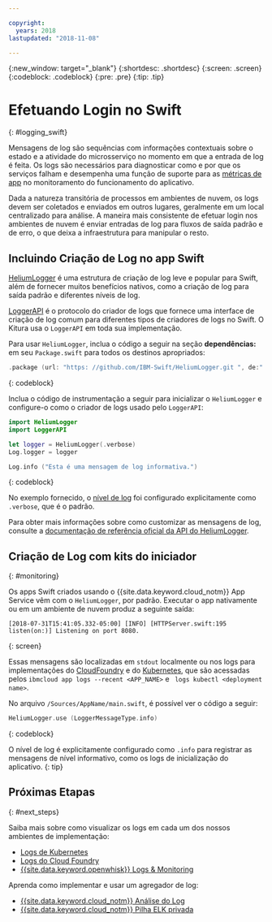 ```yaml
---

copyright:
  years: 2018
lastupdated: "2018-11-08"

---
```

{:new_window: target="_blank"}
{:shortdesc: .shortdesc}
{:screen: .screen}
{:codeblock: .codeblock}
{:pre: .pre}
{:tip: .tip}

# Efetuando Login no Swift
{: #logging_swift}

Mensagens de log são sequências com informações contextuais sobre o estado e a atividade do microsserviço no momento em que a entrada de log é feita. Os logs são necessários para diagnosticar como e por que os serviços falham e desempenha uma função de suporte para as [métricas de app](appmetrics.html) no monitoramento do funcionamento do aplicativo.

Dada a natureza transitória de processos em ambientes de nuvem, os logs devem ser coletados e enviados em outros lugares, geralmente em um local centralizado para análise. A maneira mais consistente de efetuar login nos ambientes de nuvem é enviar entradas de log para fluxos de saída padrão e de erro, o que deixa a infraestrutura para manipular o resto.


## Incluindo Criação de Log no app Swift

[HeliumLogger](https://github.com/IBM-Swift/HeliumLogger) é uma estrutura de criação de log leve e popular para Swift, além de fornecer muitos benefícios nativos, como a criação de log para saída padrão e diferentes níveis de log.

[LoggerAPI](https://github.com/IBM-Swift/LoggerAPI) é o protocolo do criador de logs que fornece uma interface de criação de log comum para diferentes tipos de criadores de logs no Swift. O Kitura usa o `LoggerAPI` em toda sua implementação.

Para usar `HeliumLogger`, inclua o código a seguir na seção **dependências:** em seu `Package.swift` para todos os destinos apropriados:
```swift
.package (url: "https: //github.com/IBM-Swift/HeliumLogger.git ", de:" 1.7.1 ")
```
{: codeblock}

Inclua o código de instrumentação a seguir para inicializar o `HeliumLogger` e configure-o como o criador de logs usado pelo `LoggerAPI`:
```swift
import HeliumLogger
import LoggerAPI

let logger = HeliumLogger(.verbose)
Log.logger = logger

Log.info ("Esta é uma mensagem de log informativa.")
```
{: codeblock}

No exemplo fornecido, o [nível de log](http://ibm-swift.github.io/HeliumLogger/) foi configurado explicitamente como `.verbose`, que é o padrão.

Para obter mais informações sobre como customizar as mensagens de log, consulte a [documentação de referência oficial da API do HeliumLogger](http://ibm-swift.github.io/HeliumLogger/).

## Criação de Log com kits do iniciador
{: #monitoring}

Os apps Swift criados usando o {{site.data.keyword.cloud_notm}} App Service vêm com o `HeliumLogger`, por padrão. Executar o app nativamente ou em um ambiente de nuvem produz a seguinte saída:
```
[2018-07-31T15:41:05.332-05:00] [INFO] [HTTPServer.swift:195 listen(on:)] Listening on port 8080.
```
{: screen}

Essas mensagens são localizadas em `stdout` localmente ou nos logs para implementações do [CloudFoundry](https://console.bluemix.net/docs/cli/reference/bluemix_cli/bx_cli.html#ibmcloud_app_logs) e do [Kubernetes](https://kubernetes-v1-4.github.io/docs/user-guide/kubectl/kubectl_logs/), que são acessadas pelos `ibmcloud app logs --recent <APP_NAME>`  e  ` logs kubectl <deployment name>`.

No arquivo `/Sources/AppName/main.swift`, é possível ver o código a seguir:
```swift
HeliumLogger.use (LoggerMessageType.info)
```
{: codeblock}

O nível de log é explicitamente configurado como `.info` para registrar as mensagens de nível informativo, como os logs de inicialização do aplicativo.
{: tip}

## Próximas Etapas
{: #next_steps}

Saiba mais sobre como visualizar os logs em cada um dos nossos ambientes de implementação:
* [ Logs de Kubernetes ](https://kubernetes-v1-4.github.io/docs/user-guide/kubectl/kubectl_logs/)
* [ Logs do Cloud Foundry ](https://console.bluemix.net/docs/cli/reference/bluemix_cli/bx_cli.html#ibmcloud_app_logs)
* [ {{site.data.keyword.openwhisk}}  Logs & Monitoring ](https://console.bluemix.net/docs/openwhisk/openwhisk_logs.html#openwhisk_logs)

Aprenda como implementar e usar um agregador de log:
* [ {{site.data.keyword.cloud_notm}}  Análise do Log ](https://console.bluemix.net/docs/services/CloudLogAnalysis/log_analysis_ov.html#log_analysis_ov)
* [ {{site.data.keyword.cloud_notm}}  Pilha ELK privada ](https://www.ibm.com/support/knowledgecenter/en/SSBS6K_2.1.0.2/manage_metrics/logging_elk.html)
